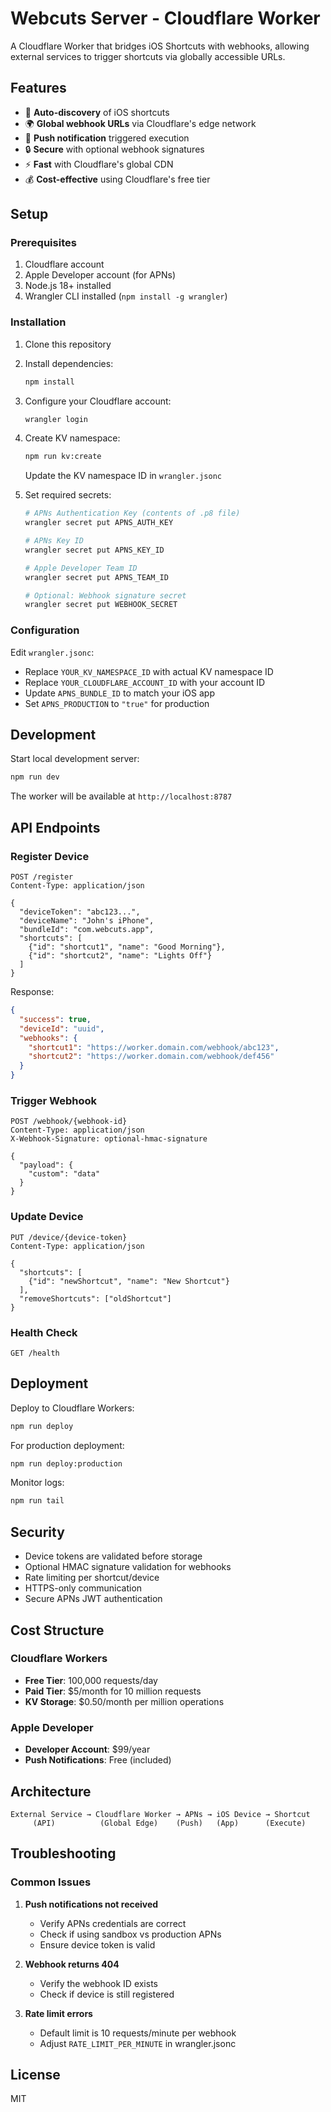 # Webcuts Server - Cloudflare Worker

A Cloudflare Worker that bridges iOS Shortcuts with webhooks, allowing external services to trigger shortcuts via globally accessible URLs.

## Features

- 🚀 **Auto-discovery** of iOS shortcuts
- 🌍 **Global webhook URLs** via Cloudflare's edge network
- 📱 **Push notification** triggered execution
- 🔒 **Secure** with optional webhook signatures
- ⚡ **Fast** with Cloudflare's global CDN
- 💰 **Cost-effective** using Cloudflare's free tier

## Setup

### Prerequisites

1. Cloudflare account
2. Apple Developer account (for APNs)
3. Node.js 18+ installed
4. Wrangler CLI installed (`npm install -g wrangler`)

### Installation

1. Clone this repository
2. Install dependencies:
   ```bash
   npm install
   ```

3. Configure your Cloudflare account:
   ```bash
   wrangler login
   ```

4. Create KV namespace:
   ```bash
   npm run kv:create
   ```
   Update the KV namespace ID in `wrangler.jsonc`

5. Set required secrets:
   ```bash
   # APNs Authentication Key (contents of .p8 file)
   wrangler secret put APNS_AUTH_KEY
   
   # APNs Key ID
   wrangler secret put APNS_KEY_ID
   
   # Apple Developer Team ID
   wrangler secret put APNS_TEAM_ID
   
   # Optional: Webhook signature secret
   wrangler secret put WEBHOOK_SECRET
   ```

### Configuration

Edit `wrangler.jsonc`:
- Replace `YOUR_KV_NAMESPACE_ID` with actual KV namespace ID
- Replace `YOUR_CLOUDFLARE_ACCOUNT_ID` with your account ID
- Update `APNS_BUNDLE_ID` to match your iOS app
- Set `APNS_PRODUCTION` to `"true"` for production

## Development

Start local development server:
```bash
npm run dev
```

The worker will be available at `http://localhost:8787`

## API Endpoints

### Register Device
```http
POST /register
Content-Type: application/json

{
  "deviceToken": "abc123...",
  "deviceName": "John's iPhone",
  "bundleId": "com.webcuts.app",
  "shortcuts": [
    {"id": "shortcut1", "name": "Good Morning"},
    {"id": "shortcut2", "name": "Lights Off"}
  ]
}
```

Response:
```json
{
  "success": true,
  "deviceId": "uuid",
  "webhooks": {
    "shortcut1": "https://worker.domain.com/webhook/abc123",
    "shortcut2": "https://worker.domain.com/webhook/def456"
  }
}
```

### Trigger Webhook
```http
POST /webhook/{webhook-id}
Content-Type: application/json
X-Webhook-Signature: optional-hmac-signature

{
  "payload": {
    "custom": "data"
  }
}
```

### Update Device
```http
PUT /device/{device-token}
Content-Type: application/json

{
  "shortcuts": [
    {"id": "newShortcut", "name": "New Shortcut"}
  ],
  "removeShortcuts": ["oldShortcut"]
}
```

### Health Check
```http
GET /health
```

## Deployment

Deploy to Cloudflare Workers:
```bash
npm run deploy
```

For production deployment:
```bash
npm run deploy:production
```

Monitor logs:
```bash
npm run tail
```

## Security

- Device tokens are validated before storage
- Optional HMAC signature validation for webhooks
- Rate limiting per shortcut/device
- HTTPS-only communication
- Secure APNs JWT authentication

## Cost Structure

### Cloudflare Workers
- **Free Tier**: 100,000 requests/day
- **Paid Tier**: $5/month for 10 million requests
- **KV Storage**: $0.50/month per million operations

### Apple Developer
- **Developer Account**: $99/year
- **Push Notifications**: Free (included)

## Architecture

```
External Service → Cloudflare Worker → APNs → iOS Device → Shortcut
     (API)          (Global Edge)    (Push)   (App)      (Execute)
```

## Troubleshooting

### Common Issues

1. **Push notifications not received**
   - Verify APNs credentials are correct
   - Check if using sandbox vs production APNs
   - Ensure device token is valid

2. **Webhook returns 404**
   - Verify the webhook ID exists
   - Check if device is still registered

3. **Rate limit errors**
   - Default limit is 10 requests/minute per webhook
   - Adjust `RATE_LIMIT_PER_MINUTE` in wrangler.jsonc

## License

MIT